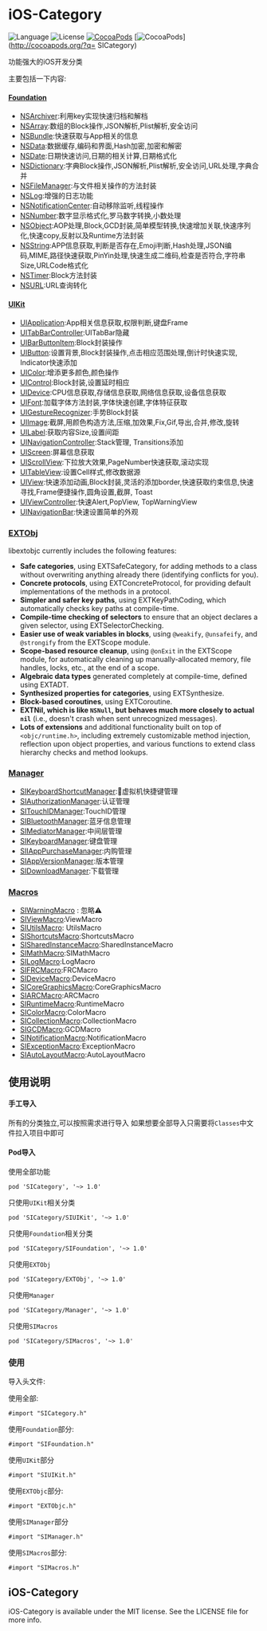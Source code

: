 # iOS-Category

![Language](https://img.shields.io/badge/language-objc-orange.svg)
![License](https://img.shields.io/badge/license-MIT-blue.svg)
[![CocoaPods](http://img.shields.io/cocoapods/v/SICategory.svg?style=flat)](http://cocoapods.org/?q=SICategory) 
[![CocoaPods](http://img.shields.io/cocoapods/p/SICategory.svg?style=flat)](http://cocoapods.org/?q= SICategory)

功能强大的iOS开发分类

主要包括一下内容:
#### [Foundation](Classes/Foundation)
* [NSArchiver](Classes/Foundation/NSArchiver):利用key实现快速归档和解档
* [NSArray](Classes/Foundation/NSArray):数组的Block操作,JSON解析,Plist解析,安全访问
* [NSBundle](Classes/Foundation/NSBundle):快速获取与App相关的信息
* [NSData](Classes/Foundation/NSData):数据缓存,编码和界面,Hash加密,加密和解密
* [NSDate](Classes/Foundation/NSDate):日期快速访问,日期的相关计算,日期格式化
* [NSDictionary](Classes/Foundation/NSDictionary):字典Block操作,JSON解析,Plist解析,安全访问,URL处理,字典合并
* [NSFileManager](Classes/Foundation/NSFileManager):与文件相关操作的方法封装
* [NSLog](Classes/Foundation/NSLog):增强的日志功能
* [NSNotificationCenter](Classes/Foundation/NSNotificationCenter):自动移除监听,线程操作
* [NSNumber](Classes/Foundation/NSNumber):数字显示格式化,罗马数字转换,小数处理
* [NSObject](Classes/Foundation/NSObject):AOP处理,Block,GCD封装,简单模型转换,快速增加关联,快速序列化,快速copy,反射以及Runtime方法封装
* [NSString](Classes/Foundation/NSString):APP信息获取,判断是否存在,Emoji判断,Hash处理,JSON编码,MIME,路径快速获取,PinYin处理,快速生成二维码,检查是否符合,字符串Size,URLCode格式化
* [NSTimer](Classes/Foundation/NSTimer):Block方法封装
* [NSURL](Classes/Foundation/NSURL):URL查询转化

#### [UIKit](Classes/UIKit)
* [UIApplication](Classes/UIKit/UIApplication):App相关信息获取,权限判断,键盘Frame
* [UITabBarController](Classes/UIKit/UITabBarController):UITabBar隐藏
* [UIBarButtonItem](Classes/UIKit/UIBarButtonItem):Block封装操作
* [UIButton](Classes/UIKit/UIButton):设置背景,Block封装操作,点击相应范围处理,倒计时快速实现, Indicator快速添加
* [UIColor](Classes/UIKit/UIColor):增添更多颜色,颜色操作
* [UIControl](Classes/UIKit/UIControl):Block封装,设置延时相应
* [UIDevice](Classes/UIKit/UIDevice):CPU信息获取,存储信息获取,网络信息获取,设备信息获取
* [UIFont](Classes/UIKit/UIFont):加载字体方法封装,字体快速创建,字体特征获取
* [UIGestureRecognizer](Classes/UIKit/UIGestureRecognizer):手势Block封装
* [UIImage](Classes/UIKit/UIImage):截屏,用颜色构造方法,压缩,加效果,Fix,Gif,导出,合并,修改,旋转
* [UILabel](Classes/UIKit/UILabel):获取内容Size,设置间距
* [UINavigationController](Classes/UIKit/UINavigationController):Stack管理, Transitions添加
* [UIScreen](Classes/UIKit/UIScreen):屏幕信息获取
* [UIScrollView](Classes/UIKit/UIScrollView):下拉放大效果,PageNumber快速获取,滚动实现
* [UITableView](Classes/UIKit/UITableView):设置Cell样式,修改数据源
* [UIView](Classes/UIKit/UIView):快速添加动画,Block封装,灵活的添加border,快速获取约束信息,快速寻找,Frame便捷操作,圆角设置,截屏, Toast
* [UIViewController](Classes/UIKit/UIViewController):快速Alert,PopView, TopWarningView
* [UINavigationBar](Classes/UIKit/UINavigationBar):快速设置简单的外观

### [EXTObj](Classes/EXTObj)
libextobjc currently includes the following features:

 * **Safe categories**, using EXTSafeCategory, for adding methods to a class without overwriting anything already there (identifying conflicts for you).
 * **Concrete protocols**, using EXTConcreteProtocol, for providing default implementations of the methods in a protocol.
 * **Simpler and safer key paths**, using EXTKeyPathCoding, which automatically checks key paths at compile-time.
 * **Compile-time checking of selectors** to ensure that an object declares a given selector, using EXTSelectorChecking.
 * **Easier use of weak variables in blocks**, using `@weakify`, `@unsafeify`, and `@strongify` from the EXTScope module.
 * **Scope-based resource cleanup**, using `@onExit` in the EXTScope module, for automatically cleaning up manually-allocated memory, file handles, locks, etc., at the end of a scope.
 * **Algebraic data types** generated completely at compile-time, defined using EXTADT.
 * **Synthesized properties for categories**, using EXTSynthesize.
 * **Block-based coroutines**, using EXTCoroutine.
 * **EXTNil, which is like `NSNull`, but behaves much more closely to actual `nil`** (i.e., doesn't crash when sent unrecognized messages).
 * **Lots of extensions** and additional functionality built on top of `<objc/runtime.h>`, including extremely customizable method injection, reflection upon object properties, and various functions to extend class hierarchy checks and method lookups.

### [Manager](Classes/Manager)
 * [SIKeyboardShortcutManager](Classes/Manager/SIKeyboardShortcutManager.h):虚拟机快捷键管理
 * [SIAuthorizationManager](Classes/Manager/SIAuthorizationManager.h):认证管理
 * [SITouchIDManager](Classes/Manager/SITouchIDManager.h):TouchID管理
 * [SIBluetoothManager](Classes/Manager/SIBluetoothManager.h):蓝牙信息管理
 * [SIMediatorManager](Classes/Manager/SIMediatorManager.h):中间层管理
 * [SIKeyboardManager](Classes/Manager/SIKeyboardManager.h):键盘管理
 * [SIIAppPurchaseManager](Classes/Manager/SIIAppPurchaseManager.h):内购管理
 * [SIAppVersionManager](Classes/Manager/SIAppVersionManager.h):版本管理
 * [SIDownloadManager](Classes/Manager/SIDownloadManager.h):下载管理

### [Macros](Classes/Macros)
* [SIWarningMacro](Classes/Macros/SIWarningMacro.h) : 忽略⚠️
* [SIViewMacro](Classes/Macros/SIViewMacro.h):ViewMacro
* [SIUtilsMacro](Classes/Macros/SIUtilsMacro.h): UtilsMacro
* [SIShortcutsMacro](Classes/Macros/SIShortcutsMacro.h):ShortcutsMacro
* [SISharedInstanceMacro](Classes/Macros/SISharedInstanceMacro.h):SharedInstanceMacro
* [SIMathMacro](Classes/Macros/SIMathMacro.h):SIMathMacro
* [SILogMacro](Classes/Macros/SILogMacro.h):LogMacro
* [SIFRCMacro](Classes/Macros/SIFRCMacro.h):FRCMacro
* [SIDeviceMacro](Classes/Macros/SIDeviceMacro.h):DeviceMacro
* [SICoreGraphicsMacro](Classes/Macros/SICoreGraphicsMacro.h):CoreGraphicsMacro
* [SIARCMacro](Classes/Macros/SIARCMacro.h):ARCMacro
* [SIRuntimeMacro](Classes/Macros/SIRuntimeMacro):RuntimeMacro
* [SIColorMacro](Classes/Macros/SIColorMacro.h):ColorMacro
* [SICollectionMacro](Classes/Macros/SICollectionMacro):CollectionMacro
* [SIGCDMacro](Classes/Macros/SIGCDMacro.h):GCDMacro
* [SINotificationMacro](Classes/Macros/SINotificationMacro.h):NotificationMacro
* [SIExceptionMacro](Classes/Macros/SIExceptionMacro.h):ExceptionMacro
* [SIAutoLayoutMacro](Classes/Macros/SIAutoLayoutMacro.h):AutoLayoutMacro

## 使用说明

#### 手工导入
所有的分类独立,可以按照需求进行导入 
如果想要全部导入只需要将`Classes`中文件拉入项目中即可

#### Pod导入
使用全部功能

	pod 'SICategory', '~> 1.0'
	
只使用`UIKit`相关分类
	
	pod 'SICategory/SIUIKit', '~> 1.0'
	
只使用`Foundation`相关分类

	pod 'SICategory/SIFoundation', '~> 1.0'
	
只使用`EXTObj `

	pod 'SICategory/EXTObj', '~> 1.0'
	
只使用`Manager `

	pod 'SICategory/Manager', '~> 1.0'
	
只使用`SIMacros `

	pod 'SICategory/SIMacros', '~> 1.0'


	

### 使用
导入头文件:

使用全部:
	
	#import "SICategory.h" 
	
使用`Foundation`部分:

	#import "SIFoundation.h"
	
使用`UIKit`部分

	#import "SIUIKit.h"
	
使用`EXTObjc`部分:

	#import "EXTObjc.h"
	
使用`SIManager`部分

	#import "SIManager.h"
	
使用`SIMacros`部分:

	#import "SIMacros.h"
	
	
## iOS-Category
iOS-Category is available under the MIT license. See the LICENSE file for more info.
